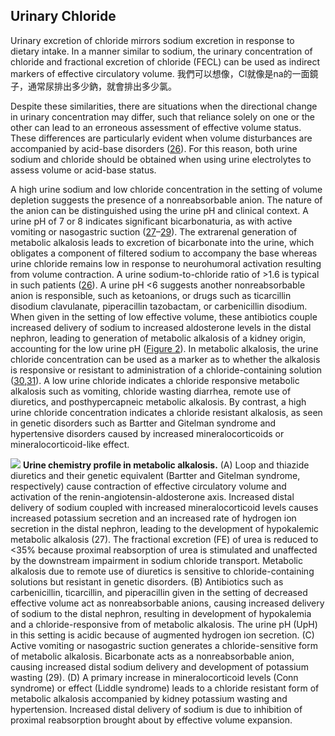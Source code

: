 ## Urinary Chloride

Urinary excretion of chloride mirrors sodium excretion in response to dietary intake. In a manner similar to sodium, the urinary concentration of chloride and fractional excretion of chloride (FECL) can be used as indirect markers of effective circulatory volume. 
我們可以想像，Cl就像是na的一面鏡子，通常尿排出多少鈉，就會排出多少氯。

Despite these similarities, there are situations when the directional change in urinary concentration may differ, such that reliance solely on one or the other can lead to an erroneous assessment of effective volume status. These differences are particularly evident when volume disturbances are accompanied by acid-base disorders ([26](https://cjasn.asnjournals.org/content/14/2/306#ref-26)). For this reason, both urine sodium and chloride should be obtained when using urine electrolytes to assess volume or acid-base status.

A high urine sodium and low chloride concentration in the setting of volume depletion suggests the presence of a nonreabsorbable anion. The nature of the anion can be distinguished using the urine pH and clinical context. A urine pH of 7 or 8 indicates significant bicarbonaturia, as with active vomiting or nasogastric suction ([27](https://cjasn.asnjournals.org/content/14/2/306#ref-27)–[29](https://cjasn.asnjournals.org/content/14/2/306#ref-29)). The extrarenal generation of metabolic alkalosis leads to excretion of bicarbonate into the urine, which obligates a component of filtered sodium to accompany the base whereas urine chloride remains low in response to neurohumoral activation resulting from volume contraction. A urine sodium-to-chloride ratio of >1.6 is typical in such patients ([26](https://cjasn.asnjournals.org/content/14/2/306#ref-26)). A urine pH <6 suggests another nonreabsorbable anion is responsible, such as ketoanions, or drugs such as ticarcillin disodium clavulanate, piperacillin tazobactam, or carbenicillin disodium. When given in the setting of low effective volume, these antibiotics couple increased delivery of sodium to increased aldosterone levels in the distal nephron, leading to generation of metabolic alkalosis of a kidney origin, accounting for the low urine pH ([Figure 2](https://cjasn.asnjournals.org/content/14/2/306#F2)). In metabolic alkalosis, the urine chloride concentration can be used as a marker as to whether the alkalosis is responsive or resistant to administration of a chloride-containing solution ([30](https://cjasn.asnjournals.org/content/14/2/306#ref-30),[31](https://cjasn.asnjournals.org/content/14/2/306#ref-31)). A low urine chloride indicates a chloride responsive metabolic alkalosis such as vomiting, chloride wasting diarrhea, remote use of diuretics, and posthypercapneic metabolic alkalosis. By contrast, a high urine chloride concentration indicates a chloride resistant alkalosis, as seen in genetic disorders such as Bartter and Gitelman syndrome and hypertensive disorders caused by increased mineralocorticoids or mineralocorticoid-like effect.

![](https://i.imgur.com/QprtPeA.png)
**Urine chemistry profile in metabolic alkalosis.** (A) Loop and thiazide diuretics and their genetic equivalent (Bartter and Gitelman syndrome, respectively) cause contraction of effective circulatory volume and activation of the renin-angiotensin-aldosterone axis. Increased distal delivery of sodium coupled with increased mineralocorticoid levels causes increased potassium secretion and an increased rate of hydrogen ion secretion in the distal nephron, leading to the development of hypokalemic metabolic alkalosis (27). The fractional excretion (FE) of urea is reduced to <35% because proximal reabsorption of urea is stimulated and unaffected by the downstream impairment in sodium chloride transport. Metabolic alkalosis due to remote use of diuretics is sensitive to chloride-containing solutions but resistant in genetic disorders. (B) Antibiotics such as carbenicillin, ticarcillin, and piperacillin given in the setting of decreased effective volume act as nonreabsorbable anions, causing increased delivery of sodium to the distal nephron, resulting in development of hypokalemia and a chloride-responsive from of metabolic alkalosis. The urine pH (UpH) in this setting is acidic because of augmented hydrogen ion secretion. (C) Active vomiting or nasogastric suction generates a chloride-sensitive form of metabolic alkalosis. Bicarbonate acts as a nonreabsorbable anion, causing increased distal sodium delivery and development of potassium wasting (29). (D) A primary increase in mineralocorticoid levels (Conn syndrome) or effect (Liddle syndrome) leads to a chloride resistant form of metabolic alkalosis accompanied by kidney potassium wasting and hypertension. Increased distal delivery of sodium is due to inhibition of proximal reabsorption brought about by effective volume expansion.